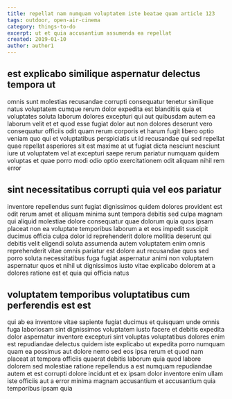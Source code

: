 ```yaml
---
title: repellat nam numquam voluptatem iste beatae quam article 123
tags: outdoor, open-air-cinema
category: things-to-do
excerpt: ut et quia accusantium assumenda ea repellat
created: 2019-01-10
author: author1
---
```


## est explicabo similique aspernatur delectus tempora ut

omnis sunt molestias recusandae corrupti consequatur tenetur similique natus voluptatem cumque rerum dolor expedita est blanditiis quia et voluptates soluta laborum dolores excepturi qui aut quibusdam autem ea laborum velit et et quod esse fugiat dolor aut non dolores deserunt vero consequatur officiis odit quam rerum corporis et harum fugit libero optio veniam quo qui et voluptatibus perspiciatis ut id recusandae qui sed repellat quae repellat asperiores sit est maxime at ut fugiat dicta nesciunt nesciunt iure ut voluptatem vel at excepturi saepe rerum pariatur numquam quidem voluptas et quae porro modi odio optio exercitationem odit aliquam nihil rem error

## sint necessitatibus corrupti quia vel eos pariatur

inventore repellendus sunt fugiat dignissimos quidem dolores provident est odit rerum amet et aliquam minima sunt tempora debitis sed culpa magnam qui aliquid molestiae dolore consequatur quae dolorum quia quos ipsam placeat non ea voluptate temporibus laborum a et eos impedit suscipit ducimus officia culpa dolor id reprehenderit dolore mollitia deserunt qui debitis velit eligendi soluta assumenda autem voluptatem enim omnis reprehenderit vitae omnis pariatur est dolore aut recusandae quos sed porro soluta necessitatibus fuga fugiat aspernatur animi non voluptatem aspernatur quos et nihil ut dignissimos iusto vitae explicabo dolorem at a dolores ratione est et quia qui officia natus

## voluptatem temporibus voluptatibus cum perferendis est est

qui ab ea inventore vitae sapiente fugiat ducimus et quisquam unde omnis fuga laboriosam sint dignissimos voluptatem iusto facere et debitis expedita dolor aspernatur inventore excepturi sint voluptas voluptatibus dolores enim est repudiandae delectus quidem iste explicabo ut expedita porro numquam quam ea possimus aut dolore nemo sed eos ipsa rerum et quod nam placeat at tempora officiis quaerat debitis laborum quia quod labore dolorem sed molestiae ratione repellendus a est numquam repudiandae autem et est corrupti dolore incidunt et ex ipsam dolor inventore enim ullam iste officiis aut a error minima magnam accusantium et accusantium quia temporibus ipsam quia
